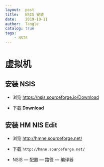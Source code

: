 ```yaml
---
layout:  post
title:   NSIS 安装
date:    2019-10-11
author:  Tangle
catalog: true
tags:
    - NSIS
---
```


# 虚拟机

## 安装 NSIS

- 浏览 <https://nsis.sourceforge.io/Download>

- 下载 **Download**

## 安装 HM NIS Edit

- 浏览 <http://hmne.sourceforge.net/>

- 下载 `http://hmne.sourceforge.net/`

- NSIS — 配置 — 路径 — 编译器

